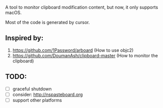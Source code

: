 A tool to monitor clipboard modification content, but now, it only supports macOS.

Most of the code is generated by cursor.

## Inspired by:
1. https://github.com/1Password/arboard (How to use objc2)
2. https://github.com/DoumanAsh/clipboard-master (How to monitor the clipboard)


## TODO:
- [ ] graceful shutdown
- [ ] consider: http://nspasteboard.org
- [ ] support other platforms